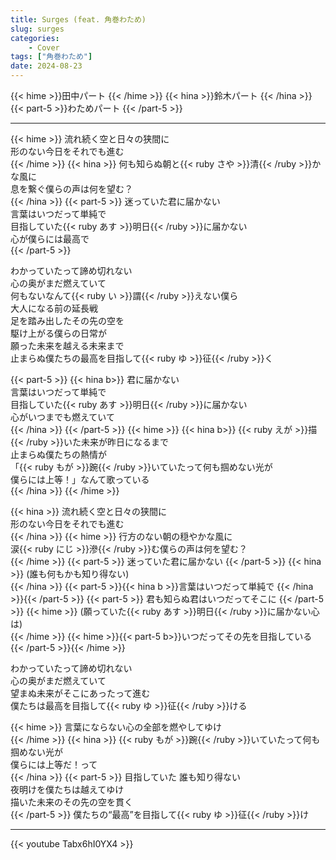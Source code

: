 ```yaml
---
title: Surges (feat. 角巻わため)
slug: surges
categories:
    - Cover
tags: ["角巻わため"]
date: 2024-08-23
---
```


{{< hime >}}田中パート  {{< /hime >}}
{{< hina >}}鈴木パート  {{< /hina >}}
{{< part-5 >}}わためパート  {{< /part-5 >}}

---

{{< hime >}}
流れ続く空と日々の狭間に  
形のない今日をそれでも進む  
{{< /hime >}}
{{< hina >}}
何も知らぬ朝と{{< ruby さや >}}清{{< /ruby >}}かな風に  
息を繋ぐ僕らの声は何を望む？  
{{< /hina >}} 
{{< part-5 >}}
迷っていた君に届かない  
言葉はいつだって単純で  
目指していた{{< ruby あす >}}明日{{< /ruby >}}に届かない  
心が僕らには最高で  
{{< /part-5 >}}

わかっていたって諦め切れない  
心の奥がまだ燃えていて  
何もないなんて{{< ruby い >}}謂{{< /ruby >}}えない僕ら  
大人になる前の延長戦  
足を踏み出したその先の空を  
駆け上がる僕らの日常が  
願った未来を越える未来まで  
止まらぬ僕たちの最高を目指して{{< ruby ゆ >}}征{{< /ruby >}}く  

{{< part-5 >}}
{{< hina b>}}
君に届かない  
言葉はいつだって単純で  
目指していた{{< ruby あす >}}明日{{< /ruby >}}に届かない  
心がいつまでも燃えていて  
{{< /hina >}}
{{< /part-5 >}}
{{< hime >}}
{{< hina b>}}
{{< ruby えが >}}描{{< /ruby >}}いた未来が昨日になるまで  
止まらぬ僕たちの熱情が  
「{{< ruby もが >}}踠{{< /ruby >}}いていたって何も掴めない光が  
僕らには上等！」なんて歌っている  
{{< /hina >}}
{{< /hime >}}

{{< hina >}}
流れ続く空と日々の狭間に  
形のない今日をそれでも進む  
{{< /hina >}}
{{< hime >}}
行方のない朝の穏やかな風に  
涙{{< ruby にじ >}}滲{{< /ruby >}}む僕らの声は何を望む？  
{{< /hime >}}
{{< part-5 >}}
迷っていた君に届かない 
{{< /part-5 >}}
{{< hina >}}
(誰も何もかも知り得ない)  
{{< /hina >}}
{{< part-5 >}}{{< hina b >}}言葉はいつだって単純で  {{< /hina >}}{{< /part-5 >}}
{{< part-5 >}}
君も知らぬ君はいつだってそこに 
{{< /part-5 >}}
{{< hime >}}
(願っていた{{< ruby あす >}}明日{{< /ruby >}}に届かない心は)  
{{< /hime >}}
{{< hime >}}{{< part-5 b>}}いつだってその先を目指している  {{< /part-5 >}}{{< /hime >}}

わかっていたって諦め切れない  
心の奥がまだ燃えていて  
望まぬ未来がそこにあったって進む  
僕たちは最高を目指して{{< ruby ゆ >}}征{{< /ruby >}}ける  

{{< hime >}}
言葉にならない心の全部を燃やしてゆけ  
{{< /hime >}}
{{< hina >}}
{{< ruby もが >}}踠{{< /ruby >}}いていたって何も掴めない光が  
僕らには上等だ！って  
{{< /hina >}}
{{< part-5 >}}
目指していた 誰も知り得ない  
夜明けを僕たちは越えてゆけ  
描いた未来のその先の空を貫く  
{{< /part-5 >}}
僕たちの“最高”を目指して{{< ruby ゆ >}}征{{< /ruby >}}け  


---
{{< youtube Tabx6hI0YX4 >}}
